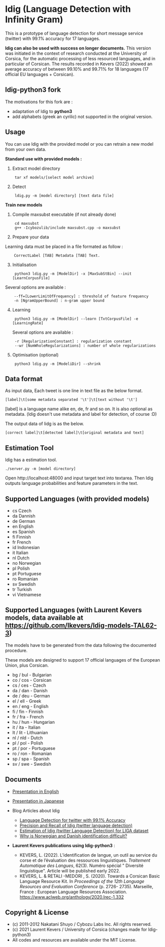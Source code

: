 ldig (Language Detection with Infinity Gram)
======================

This is a prototype of language detection for short message service (twitter) with 99.1% accuracy for 17 languages.

__ldig can also be used with success on longer documents.__
This version was initiated in the context of research conducted at the University of Corsica, for the automatic processing of less resourced languages, and in particular of Corsican. The results recorded in Kevers (2022) showed an average accuracy of between 99.10% and 99.71% for 18 languages (17 official EU languages + Corsican).

ldig-python3 fork
------

The motivations for this fork are :
- adaptation of ldig to __python3__
- add alphabets (greek an cyrilic) not supported in the original version.


Usage
------

You can use ldig with the provided model or you can retrain a new model from your own data.

__Standard use with provided models :__

1. Extract model directory

        tar xf models/[select model archive]

2. Detect

        ldig.py -m [model directory] [text data file]

__Train new models__

1. Compile maxsubst executable (if not already done)

        cd maxsubst
        g++ -Icybozulib/include maxsubst.cpp -o maxsubst

2. Prepare your data

  Learning data must be placed in a file formated as follow :

        CorrectLabel [TAB] Metadata [TAB] Text.

3. Initialisation

        python3 ldig.py -m [ModelDir] -x [MaxSubStBin] --init [LearnCorpusFile]

  Several options are available :

        --ff=[LowerLimitOfFrequency] : threshold of feature frequency
        -n [NgramUpperBound] : n-gram upper bound

4. Learning

        python3 ldig.py -m [ModelDir] --learn [TxtCorpusFile] -e [LearningRate]

	Several options are available :

        -r [RegularizationConstant] : regularization constant
        --wr [NumWholeRegularizations] : number of whole regularizations

5. Optimisation (optional)

        python3 ldig.py -m [ModeliDir] --shrink


Data format
------

As input data, Each tweet is one line in text file as the below format.

    [label]\t[some metadata separated '\t']\t[text without '\t']

[label] is a language name alike en, de, fr and so on.
It is also optional as metadata.
(ldig doesn't use metadata and label for detection, of course :D)

The output data of lidg is as the below.

    [correct label]\t[detected label]\t[original metadata and text]


Estimation Tool
----

ldig has a estimation tool.

    ./server.py -m [model directory]

Open http://localhost:48000 and input target text into textarea.
Then ldig outputs language probabilities and feature parameters in the text.


Supported Languages (with provided models)
------

- cs	Czech
- da	Dannish
- de	German
- en	English
- es	Spanish
- fi	Finnish
- fr	French
- id	Indonesian
- it	Italian
- nl	Dutch
- no	Norwegian
- pl	Polish
- pt	Portuguese
- ro	Romanian
- sv	Swedish
- tr	Turkish
- vi	Vietnamese

Supported Languages (with Laurent Kevers models, data available at https://github.com/lkevers/ldig-models-TAL62-3)
------

The models have to be generated from the data following the documented procedure.

These models are designed to support 17 official languages of the European Union, plus Corsican.

- bg / bul - Bulgarian
- co / cos - Corsican
- cs / ces - Czech
- da / dan - Danish
- de / deu - German
- el / ell - Greek
- en / eng - English
- fi / fin - Finnish
- fr / fra - French
- hu / hun - Hungarian
- it / ita - Italian
- lt / lit - Lithuanian
- nl / nld - Dutch
- pl / pol - Polish
- pt / por - Portuguese
- ro / ron - Romanian
- sp / spa - Spanish
- sv / swe - Swedish


Documents
------

- [Presentation in English](http://www.slideshare.net/shuyo/short-text-language-detection-with-infinitygram-12949447)
- [Presentation in Japanese](http://www.slideshare.net/shuyo/gram-10286133)

- Blog Articles about ldig
  - [Language Detection for twitter with 99.1% Accuracy](http://shuyo.wordpress.com/2012/02/21/language-detection-for-twitter-with-99-1-accuracy/)
  - [Precision and Recall of ldig (twitter language detection)](http://shuyo.wordpress.com/2012/03/02/precision-and-recall-of-ldig-twitter-language-detection/)
  - [Estimation of ldig (twitter Language Detection) for LIGA dataset](http://shuyo.wordpress.com/2012/03/02/estimation-of-ldig-twitter-language-detection-for-liga-dataset/)
  - [Why is Norwegian and Danish identification difficult?](http://shuyo.wordpress.com/2012/03/07/why-is-norwegian-and-danish-identification-difficult/)

- __Laurent Kevers publications using ldig-python3__ :
  - KEVERS, L. (2022). L’identification de langue, un outil au service du corse et de l’évaluation
des ressources linguistiques. _Traitement Automatique des Langues_, 62(3). Numéro spécial
" Diversité linguistique". Article will be published early 2022.
  - KEVERS, L. & RETALI -MEDORI , S. (2020). Towards a Corsican Basic Language Resource Kit.
In _Proceedings of the 12th Language Resources and Evaluation Conference_ (p. 2726-
2735). Marseille, France : European Language Resources Association. https://www.aclweb.org/anthology/2020.lrec-1.332


Copyright & License
-----
- (c) 2011-2012 Nakatani Shuyo / Cybozu Labs Inc. All rights reserved.
- (c) 2021 Laurent Kevers / University of Corsica (changes made for ldig-python3)
- All codes and resources are available under the MIT License.
